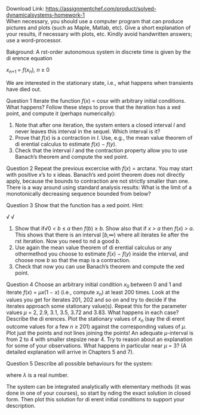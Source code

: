 Download Link: https://assignmentchef.com/product/solved-dynamicalsystems-homework-1
<br>
When necessary, you should use a computer program that can produce pictures and plots (such as Maple, Matlab, etc). Give a short explanation of your results, if necessary with plots, etc. Kindly avoid handwritten answers; use a word-processor.

Bakground: A rst-order autonomous system in discrete time is given by the di erence equation

<em>x<sub>n</sub></em><sub>+1 </sub>= <em>f</em>(<em>x<sub>n</sub></em>)<em>,        n </em>≥ 0

We are interested in the stationary state, i.e., what happens when transients have died out.

Question 1 Iterate the function <em>f</em>(<em>x</em>) = cos<em>x </em>with arbitrary initial conditions. What happens? Follow these steps to prove that the iteration has a xed point, and compute it (perhaps numerically):

<ol>

 <li>Note that after one iteration, the system enters a closed interval <em>I </em>and never leaves this interval in the sequel. Which interval is it?</li>

 <li>Prove that <em>f</em>(<em>x</em>) is a contraction in <em>I</em>. Use, e.g., the mean value theorem of di erential calculus to estimate <em>f</em>(<em>x</em>) − <em>f</em>(<em>y</em>).</li>

 <li>Check that the interval <em>I </em>and the contraction property allow you to use Banach’s theorem and compute the xed point.</li>

</ol>

Question 2 Repeat the previous excercise with <em>f</em>(<em>x</em>) = arctan<em>x</em>. You may start with positive <em>x</em>’s to x ideas. Banach’s xed point theorem does not directly apply, because the bounds to contraction are not strictly smaller than one. There is a way around using standard analysis results: What is the limit of a monotonically decreasing sequence bounded from below?

Question 3 Show that the function  has a xed point. Hint:

√                                                                      √

<ol>

 <li>Show that if√0 <em>&lt; b </em>≤ <em>a </em>then <em>f</em>(<em>b</em>) ≥ <em>b</em>. Show also that if <em>x &gt; a </em>then <em>f</em>(<em>x</em>) <em>&gt; a</em>. This shows that there is an interval [<em>b,</em>∞) where all iterates lie after the rst iteration. Now you need to nd a good <em>b</em>.</li>

 <li>Use again the mean value theorem of di erential calculus or any othermethod you choose to estimate <em>f</em>(<em>x</em>) − <em>f</em>(<em>y</em>) inside the interval, and choose now <em>b </em>so that the map is a contraction.</li>

 <li>Check that now you can use Banach’s theorem and compute the xed point.</li>

</ol>

Question 4 Choose an arbitrary initial condition <em>x</em><sub>0 </sub>between 0 and 1 and iterate <em>f</em>(<em>x</em>) = <em>µx</em>(1 − <em>x</em>) (i.e., compute <em>x<sub>n</sub></em>) at least 200 times. Look at the values you get for iterates 201, 202 and so on and try to decide if the iterates approach some stationary value(s). Repeat this for the parameter values <em>µ </em>= 2, 2<em>.</em>9, 3<em>.</em>1, 3<em>.</em>5, 3<em>.</em>72 and 3<em>.</em>83. What happens in each case? Describe the di erences. Plot the stationary values of <em>x<sub>n </sub></em>(say the di erent outcome values for a few <em>n </em>≥ 201) against the corresponding values of <em>µ</em>. Plot just the points and not lines joining the points! An adequate <em>µ</em>-interval is from 2 to 4 with smaller stepsize near 4. Try to reason about an explanation for some of your observations. What happens in particular near <em>µ </em>= 3? (A detailed explanation will arrive in Chapters 5 and 7).

Question 5 Describe all possible behaviours for the system:

where <em>λ </em>is a real number.

The system can be integrated analytically with elementary methods (it was done in one of your courses), so start by  nding the exact solution in closed form. Then plot this solution for di erent initial conditions to support your description.